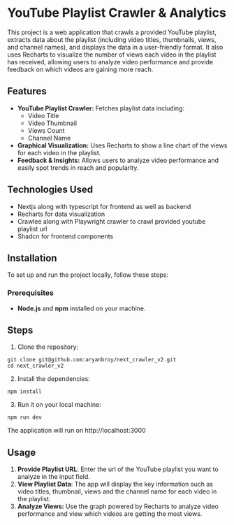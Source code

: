 # YouTube Playlist Crawler & Analytics

This project is a web application that crawls a provided YouTube playlist, extracts data about the playlist (including video titles, thumbnails, views, and channel names), and displays the data in a user-friendly format. It also uses Recharts to visualize the number of views each video in the playlist has received, allowing users to analyze video performance and provide feedback on which videos are gaining more reach.

## Features
- **YouTube Playlist Crawler:** Fetches playlist data including:
    - Video Title
    - Video Thumbnail
    - Views Count
    - Channel Name
- **Graphical Visualization:** Uses Recharts to show a line chart of the views for each video in the playlist.
- **Feedback & Insights:** Allows users to analyze video performance and easily spot trends in reach and popularity.


## Technologies Used
- Nextjs along with typescript for frontend as well as backend
- Recharts for data visualization
- Crawlee along with Playwright crawler to crawl provided youtube playlist url
- Shadcn for frontend components

## Installation
To set up and run the project locally, follow these steps:

### Prerequisites
- **Node.js** and **npm** installed on your machine. 

## Steps
1. Clone the repository:

```
git clone git@github.com:aryanbroy/next_crawler_v2.git
cd next_crawler_v2
```

2. Install the dependencies:

```
npm install
```
3. Run it on your local machine:

```
npm run dev
```

The application will run on http://localhost:3000

## Usage

1. **Provide Playlist URL**: Enter the url of the YouTube playlist you want to analyze in the input field.
2. **View Playlist Data**: The app will display the key information such as video titles, thumbnail, views and the channel name for each video in the playlist.
3. **Analyze Views:** Use the graph powered by Recharts to analyze video performance and view which videos are getting the most views.